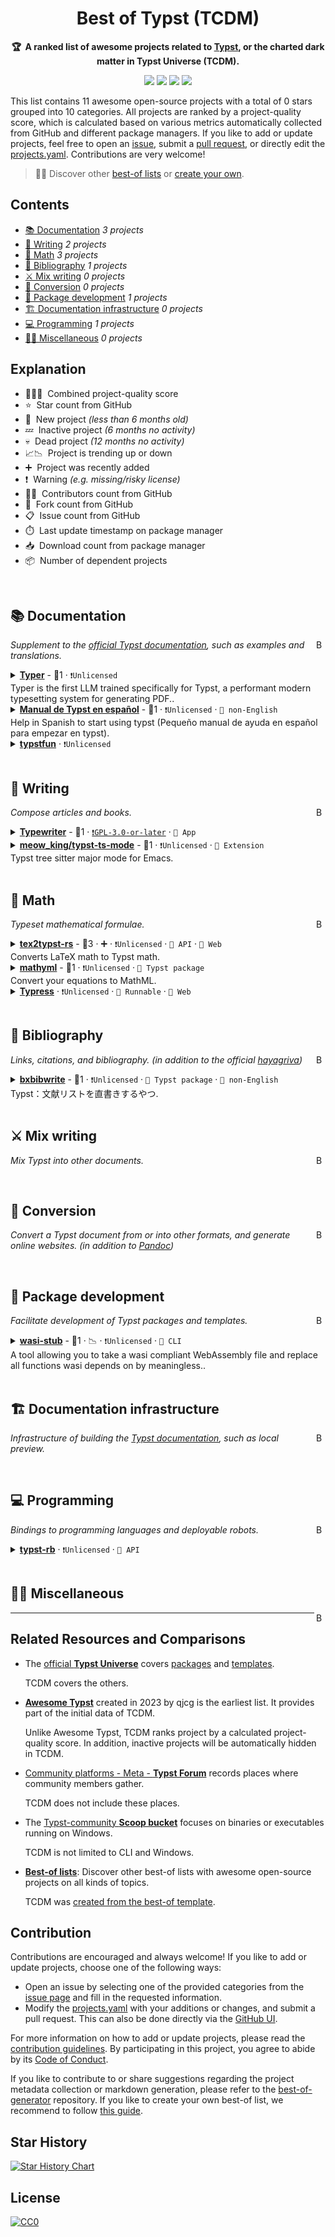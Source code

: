 <!-- markdownlint-disable -->
<h1 align="center">
  Best of Typst (TCDM)
  <br>
</h1>

<p align="center">
  <strong>
    🏆&nbsp;
    A ranked list of awesome projects related to <a href="https://typst.app/home">Typst</a>,
    or the charted dark matter in Typst Universe (TCDM).
  </strong>
</p>

<p align="center">
  <a href="https://best-of.org" title="Best-of Badge"><img src="http://bit.ly/3o3EHNN"></a>
  <a href="#Contents" title="Project Count"><img
      src="https://img.shields.io/badge/projects-11-blue.svg?color=5ac4bf"></a>
  <a href="#Contribution" title="Contributions are welcome"><img
      src="https://img.shields.io/badge/contributions-welcome-green.svg"></a>
  <a href="https://github.com/YDX-2147483647/best-of-typst/releases" title="Best-of Updates"><img
      src="https://img.shields.io/github/release-date/YDX-2147483647/best-of-typst?color=green&label=updated"></a>
</p>

This list contains 11 awesome open-source projects with a total of 0 stars grouped into
10 categories. All projects are ranked by a project-quality score, which is calculated based on various
metrics automatically collected from GitHub and different package managers. If you like to add or update projects, feel
free to open an [issue](https://github.com/YDX-2147483647/best-of-typst/issues/new/choose), submit a [pull
request](https://github.com/YDX-2147483647/best-of-typst/pulls), or directly edit the
[projects.yaml](https://github.com/YDX-2147483647/best-of-typst/edit/main/projects.yaml). Contributions are very
welcome!

> 🧙‍♂️ Discover other [best-of lists](https://best-of.org) or [create your
own](https://github.com/best-of-lists/best-of/blob/main/create-best-of-list.md).

## Contents

- [📚 Documentation](#docs) _3 projects_
- [📝 Writing](#writing) _2 projects_
- [📐 Math](#math) _3 projects_
- [🧾 Bibliography](#ref) _1 projects_
- [⚔️ Mix writing](#mix) _0 projects_
- [🎩 Conversion](#convert) _0 projects_
- [🚀 Package development](#pkg) _1 projects_
- [🏗 Documentation infrastructure](#docs-infra) _0 projects_
- [💻 Programming](#coding) _1 projects_
- [🐱‍🐉 Miscellaneous](#misc) _0 projects_

## Explanation
- 🥇🥈🥉&nbsp; Combined project-quality score
- ⭐️&nbsp; Star count from GitHub
- 🐣&nbsp; New project _(less than 6 months old)_
- 💤&nbsp; Inactive project _(6 months no activity)_
- 💀&nbsp; Dead project _(12 months no activity)_
- 📈📉&nbsp; Project is trending up or down
- ➕&nbsp; Project was recently added
- ❗️&nbsp; Warning _(e.g. missing/risky license)_
- 👨‍💻&nbsp; Contributors count from GitHub
- 🔀&nbsp; Fork count from GitHub
- 📋&nbsp; Issue count from GitHub
- ⏱️&nbsp; Last update timestamp on package manager
- 📥&nbsp; Download count from package manager
- 📦&nbsp; Number of dependent projects

<br>

<h2 id='docs'>📚 Documentation</h2>

<a href="#contents"><img align="right" width="15" height="15" src="https://git.io/JtehR" alt="Back to top"></a>

_Supplement to the [official Typst documentation](https://typst.app/docs/), such as examples and translations._

<details><summary><b><a href="https://huggingface.co/rkstgr/typer-1.5b-base-gguf">Typer</a></b>  - 🥇1 · <code>❗Unlicensed</code><br>Typer is the first LLM trained specifically for Typst, a performant modern typesetting system for generating PDF..</summary>

- [GitHub]():

	```
	git clone https://github.com/rkstgr/Typer
	```
</details>
<details><summary><b><a href="https://forum.typst.app/t/help-in-spanish-to-start-using-typst-pequeno-manual-de-ayuda-en-espanol-para-empezar-en-typst/2252/4">Manual de Typst en español</a></b>  - 🥇1 · <code>❗Unlicensed</code> · <code>🐧 non-English</code><br>Help in Spanish to start using typst (Pequeño manual de ayuda en español para empezar en typst).</summary>

- [GitHub]():

	```
	git clone https://github.com/ToniGL68/ayuda-typst
	```
</details>
<details><summary><b><a href="https://www.ctan.org/pkg/typstfun">typstfun</a></b>  · <code>❗Unlicensed</code><br></summary>

- [GitHub]():

	```
	git clone https://github.com/lvjr/typstfun
	```
</details>
<br>

<h2 id='writing'>📝 Writing</h2>

<a href="#contents"><img align="right" width="15" height="15" src="https://git.io/JtehR" alt="Back to top"></a>

_Compose articles and books._

<details><summary><b><a href="https://flathub.org/apps/app.drey.Typewriter">Typewriter</a></b>  - 🥉1 · <code><a href="https://tldrlegal.com/search?query=GPL-3.0-or-later">❗️GPL-3.0-or-later</a></code> · <code>🎨 App</code><br></summary>

- _No project information available._</details>
<details><summary><b><a href="https://codeberg.org/meow_king/typst-ts-mode">meow_king/typst-ts-mode</a></b>  - 🥉1 · <code>❗Unlicensed</code> · <code>🧩 Extension</code><br>Typst tree sitter major mode for Emacs.</summary>

- _No project information available._</details>
<br>

<h2 id='math'>📐 Math</h2>

<a href="#contents"><img align="right" width="15" height="15" src="https://git.io/JtehR" alt="Back to top"></a>

_Typeset mathematical formulae._

<details><summary><b><a href="https://xyy-cas.github.io/tex2typst-UI/">tex2typst-rs</a></b>  - 🥇3 · ➕ · <code>❗Unlicensed</code> · <code>🔌 API</code> · <code>🦋 Web</code><br>Converts LaTeX math to Typst math.</summary>

- [GitHub]():

	```
	git clone https://github.com/xyy-cas/tex2typst-rs
	```
- [Cargo](https://crates.io/crates/tex2typst-rs) (📥 1K / month):
	```
	cargo install tex2typst-rs
	```
</details>
<details><summary><b><a href="https://codeberg.org/akida/mathyml">mathyml</a></b>  - 🥉1 · <code>❗Unlicensed</code> · <code>🌌 Typst package</code><br>Convert your equations to MathML.</summary>

- _No project information available._</details>
<details><summary><b><a href="https://typress-web.vercel.app">Typress</a></b>  · <code>❗Unlicensed</code> · <code>🥡 Runnable</code> · <code>🦋 Web</code><br></summary>

- [GitHub]():

	```
	git clone https://github.com/ParaN3xus/typress
	```
</details>
<br>

<h2 id='ref'>🧾 Bibliography</h2>

<a href="#contents"><img align="right" width="15" height="15" src="https://git.io/JtehR" alt="Back to top"></a>

_Links, citations, and bibliography. (in addition to the official [hayagriva](https://github.com/typst/hayagriva))_

<details><summary><b><a href="https://gist.github.com/zr-tex8r/444ba5e27b3deff157b4ed7f62a0fe1a">bxbibwrite</a></b>  - 🥇1 · <code>❗Unlicensed</code> · <code>🌌 Typst package</code> · <code>🐧 non-English</code><br>Typst：文献リストを直書きするやつ.</summary>

- _No project information available._</details>
<br>

<h2 id='mix'>⚔️ Mix writing</h2>

<a href="#contents"><img align="right" width="15" height="15" src="https://git.io/JtehR" alt="Back to top"></a>

_Mix Typst into other documents._

<br>

<h2 id='convert'>🎩 Conversion</h2>

<a href="#contents"><img align="right" width="15" height="15" src="https://git.io/JtehR" alt="Back to top"></a>

_Convert a Typst document from or into other formats, and generate online websites. (in addition to [Pandoc](https://pandoc.org))_

<br>

<h2 id='pkg'>🚀 Package development</h2>

<a href="#contents"><img align="right" width="15" height="15" src="https://git.io/JtehR" alt="Back to top"></a>

_Facilitate development of Typst packages and templates._

<details><summary><b><a href="https://github.com/astrale-sharp/wasm-minimal-protocol#wasi-stub">wasi-stub</a></b>  - 🥉1 · 📉 · <code>❗Unlicensed</code> · <code>🤖 CLI</code><br>A tool allowing you to take a wasi compliant WebAssembly file and replace all functions wasi depends on by meaningless..</summary>

- [GitHub]():

	```
	git clone https://github.com/astrale-sharp/wasm-minimal-protocol
	```
</details>
<br>

<h2 id='docs-infra'>🏗 Documentation infrastructure</h2>

<a href="#contents"><img align="right" width="15" height="15" src="https://git.io/JtehR" alt="Back to top"></a>

_Infrastructure of building the [Typst documentation](https://typst.app/docs/), such as local preview._

<br>

<h2 id='coding'>💻 Programming</h2>

<a href="#contents"><img align="right" width="15" height="15" src="https://git.io/JtehR" alt="Back to top"></a>

_Bindings to programming languages and deployable robots._

<details><summary><b><a href="https://rubygems.org/gems/typst">typst-rb</a></b>  · <code>❗Unlicensed</code> · <code>🔌 API</code><br></summary>

- [GitHub]():

	```
	git clone https://github.com/actsasflinn/typst-rb
	```
</details>
<br>

<h2 id='misc'>🐱‍🐉 Miscellaneous</h2>

<a href="#contents"><img align="right" width="15" height="15" src="https://git.io/JtehR" alt="Back to top"></a>


---

## Related Resources and Comparisons

- The [official **Typst Universe**](https://typst.app/universe) covers [packages](https://typst.app/universe/search/?kind=packages) and [templates](https://typst.app/universe/search/?kind=templates).

  TCDM covers the others.

- [**Awesome Typst**](https://github.com/qjcg/awesome-typst) created in 2023 by qjcg is the earliest list. It provides part of the initial data of TCDM.

  Unlike Awesome Typst, TCDM ranks project by a calculated project-quality score. In addition, inactive projects will be automatically hidden in TCDM.

- [Community platforms - Meta - **Typst Forum**](https://forum.typst.app/t/community-platforms/2318) records places where community members gather.

  TCDM does not include these places.

- The [Typst-community **Scoop bucket**](https://github.com/typst-community/scoop-bucket/) focuses on binaries or executables running on Windows.

  TCDM is not limited to CLI and Windows.

- [**Best-of lists**](https://best-of.org): Discover other best-of lists with awesome open-source projects on all kinds of topics.

  TCDM was [created from the best-of template](https://github.com/best-of-lists/best-of/blob/main/create-best-of-list.md).

## Contribution

Contributions are encouraged and always welcome! If you like to add or update projects, choose one of the following ways:

- Open an issue by selecting one of the provided categories from the [issue page](https://github.com/YDX-2147483647/best-of-typst/issues/new/choose) and fill in the requested information.
- Modify the [projects.yaml](https://github.com/YDX-2147483647/best-of-typst/blob/main/projects.yaml) with your additions or changes, and submit a pull request. This can also be done directly via the [GitHub UI](https://github.com/YDX-2147483647/best-of-typst/edit/main/projects.yaml).

For more information on how to add or update projects, please read the [contribution guidelines](https://github.com/YDX-2147483647/best-of-typst/blob/main/CONTRIBUTING.md). By participating in this project, you agree to abide by its [Code of Conduct](https://github.com/YDX-2147483647/best-of-typst/blob/main/.github/CODE_OF_CONDUCT.md).

If you like to contribute to or share suggestions regarding the project metadata collection or markdown generation, please refer to the [best-of-generator](https://github.com/best-of-lists/best-of-generator) repository. If you like to create your own best-of list, we recommend to follow [this guide](https://github.com/best-of-lists/best-of/blob/main/create-best-of-list.md).

## Star History

<a href="https://star-history.com/#YDX-2147483647/best-of-typst&Date">
  <picture>
    <source media="(prefers-color-scheme: dark)" srcset="https://api.star-history.com/svg?repos=YDX-2147483647/best-of-typst&type=Date&theme=dark" />
    <source media="(prefers-color-scheme: light)" srcset="https://api.star-history.com/svg?repos=YDX-2147483647/best-of-typst&type=Date" />
    <img alt="Star History Chart" src="https://api.star-history.com/svg?repos=YDX-2147483647/best-of-typst&type=Date" />
  </picture>
</a>

## License

[![CC0](https://mirrors.creativecommons.org/presskit/buttons/88x31/svg/by-sa.svg)](https://creativecommons.org/licenses/by-sa/4.0/)
